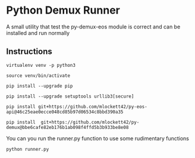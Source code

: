 # Python Demux Runner

A small utility that test the py-demux-eos module is correct and can be installed
and run normally

## Instructions

```
virtualenv venv -p python3

source venv/bin/activate

pip install --upgrade pip

pip install --upgrade setuptools urllib3[secure]

pip install git+https://github.com/mlockett42/py-eos-api@46c25eae0ecce048cd85b97d06534c8bbd390a35

pip install  git+https://github.com/mlockett42/py-demux@bbe6cafe82eb176b1ab098f4ffd5b3b933be8e08
```

You can you run the runner.py function to use some rudimentary functions

```
python runner.py
```
